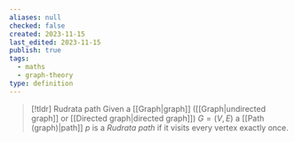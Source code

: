 ```yaml
---
aliases: null
checked: false
created: 2023-11-15
last_edited: 2023-11-15
publish: true
tags:
  - maths
  - graph-theory
type: definition
---
```

>[!tldr] Rudrata path
>Given a [[Graph|graph]] ([[Graph|undirected graph]] or [[Directed graph|directed graph]]) $G = (V,E)$  a [[Path (graph)|path]] $p$ is a *Rudrata path* if it visits every vertex exactly once.

